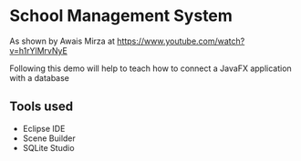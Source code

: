 # School Management System
As shown by Awais Mirza at https://www.youtube.com/watch?v=h1rYlMrvNyE

Following this demo will help to teach how to connect a JavaFX application with a database

## Tools used
- Eclipse IDE
- Scene Builder
- SQLite Studio
